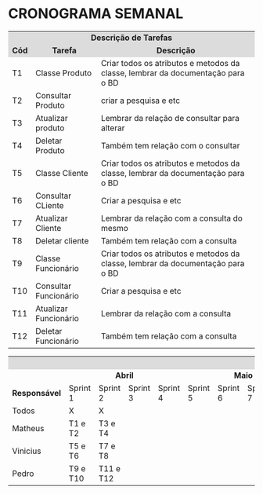 # CRONOGRAMA SEMANAL

<table>
<tr>
<td colspan="30" bgcolor="#DCDCDC" align="center"><b>Descrição de Tarefas</b></td>
</tr>
<tr>
<td colspan="4"  bgcolor="#DCDCDC" align="center"><b>Cód</b.</td>
<td colspan="4"  bgcolor="#DCDCDC" align="center"><b>Tarefa</b></td>
<td colspan="4"  bgcolor="#DCDCDC" align="center"><b>Descrição</b></td>
</tr>
<tr>
<td colspan="4">T1</td>
<td colspan="4" >Classe Produto</td>
<td colspan="4">Criar todos os atributos e metodos da classe, lembrar da documentação para o BD </td>
</tr>
<tr>
<td colspan="4">T2</td>
<td colspan="4" >Consultar Produto</td>
<td colspan="4">criar a pesquisa e etc</td>
</tr>
<tr>
<td colspan="4">T3</td>
<td colspan="4" >Atualizar produto</td>
<td colspan="4">Lembrar da relação de consultar para alterar</td>
</tr>
<tr>
<td colspan="4">T4</td>
<td colspan="4" >Deletar Produto</td>
<td colspan="4">Também tem relação com o consultar</td>
</tr>
<tr>
<td colspan="4">T5</td>
<td colspan="4" >Classe Cliente</td>
<td colspan="4">Criar todos os atributos e metodos da classe, lembrar da documentação para o BD</td>
</tr>
<tr>
<td colspan="4">T6</td>
<td colspan="4" >Consultar CLiente</td>
<td colspan="4">Criar a pesquisa e etc</td>
</tr>
<tr>
<td colspan="4">T7</td>
<td colspan="4" >Atualizar Cliente</td>
<td colspan="4">Lembrar da relação com a consulta do mesmo</td>
</tr>
<tr>
<td colspan="4">T8</td>
<td colspan="4" >Deletar cliente</td>
<td colspan="4">Também tem relação com a consulta</td>
</tr>
<tr>
<td colspan="4">T9</td>
<td colspan="4" >Classe Funcionário</td>
<td colspan="4">Criar todos os atributos e metodos da classe, lembrar da documentação para o BD</td>
</tr>
<tr>
<td colspan="4">T10</td>
<td colspan="4" >Consultar Funcionário</td>
<td colspan="4">Criar a pesquisa e etc</td>
</tr>
 <tr>
<td colspan="4">T11</td>
<td colspan="4" >Atualizar Funcionário</td>
<td colspan="4">Lembrar da relação com a consulta</td>
</tr>
 <tr>
<td colspan="4">T12</td>
<td colspan="4" >Deletar Funcionário</td>
<td colspan="4">Também tem relação com a consulta</td>
</tr>
</table>

<table>
<tr>
<td colspan="30" bgcolor="#DCDCDC" align="center"><b>CRONOGRAMA</td>
</tr>
<tr>
<td colspan="6"></td>
<td colspan="4" ><center><b>Abril</b></center></td>
<td colspan="4"><center><b>Maio</b></center></td>
<td colspan="5"><center><b>Junho</b></center></td>
<td colspan="4"><center><b>Julho</b></center></td>
<td colspan="5"><center><b>Agosto</b></center></td>
</tr>
<tr>
 <td colspan="6"><b>Responsável</b></td>
 <td>Sprint 1</td>
 <td>Sprint 2</td>
 <td>Sprint 3</td>
 <td>Sprint 4</td>
 <td>Sprint 5</td>
 <td>Sprint 6</td>
 <td>Sprint 7</td>
 <td>Sprint 8</td>
 <td>Sprint 9</td>
 <td>Sprint 10</td>
 <td>Sprint 11</td>
 <td>Sprint 12</td>
 <td>Sprint 13</td>
 <td>Sprint 14</td>
 <td>Sprint 15</td>
 <td>Sprint 16</td>
 <td>Sprint 17</td>
 <td>Sprint 18</td>
 <td colspan="1">Sprint 19</td> 
 </tr>
  
<tr>
<td colspan="6">Todos</td>
<td colspan="1"> X </td>
<td colspan="1"> X </td>
<td colspan="1"></td>
<td colspan="1"></td>
<td colspan="1"></td>
<td colspan="1"></td>
<td colspan="1"></td>
<td colspan="1"></td>
<td colspan="1"></td>
<td colspan="1"></td>
<td colspan="1"></td>
<td colspan="1"></td>
<td colspan="1"></td>
<td colspan="1"></td>
<td colspan="1"></td>
<td colspan="1"></td>
<td colspan="1"></td>
<td colspan="1"></td>
<td colspan="1"></td>
<td colspan="1"></td>
</tr>

<tr>
<td colspan="6">Matheus</td>
<td colspan="1">T1 e T2</td>
<td colspan="1">T3 e T4</td>
<td colspan="1"></td>
<td colspan="1"></td>
<td colspan="1"></td>
<td colspan="1"></td>
<td colspan="1"></td>
<td colspan="1"></td>
<td colspan="1"></td>
<td colspan="1"></td>
<td colspan="1"></td>
<td colspan="1"></td>
<td colspan="1"></td>
<td colspan="1"></td>
<td colspan="1"></td>
<td colspan="1"></td>
<td colspan="1"></td>
<td colspan="1"></td>
<td colspan="1"></td>
<td colspan="1"></td>
</tr>

<tr>
<td colspan="6">Vinicius</td>
<td colspan="1">T5 e T6</td>
<td colspan="1">T7 e T8</td>
<td colspan="1"></td>
<td colspan="1"></td>
<td colspan="1"></td>
<td colspan="1"></td>
<td colspan="1"></td>
<td colspan="1"></td>
<td colspan="1"></td>
<td colspan="1"></td>
<td colspan="1"></td>
<td colspan="1"></td>
<td colspan="1"></td>
<td colspan="1"></td>
<td colspan="1"></td>
<td colspan="1"></td>
<td colspan="1"></td>
<td colspan="1"></td>
<td colspan="1"></td>
<td colspan="1"></td>
</tr>

<tr>
<td colspan="6">Pedro</td>
<td colspan="1">T9 e T10</td>
<td colspan="1">T11 e T12</td>
<td colspan="1"></td>
<td colspan="1"></td>
<td colspan="1"></td>
<td colspan="1"></td>
<td colspan="1"></td>
<td colspan="1"></td>
<td colspan="1"></td>
<td colspan="1"></td>
<td colspan="1"></td>
<td colspan="1"></td>
<td colspan="1"></td>
<td colspan="1"></td>
<td colspan="1"></td>
<td colspan="1"></td>
<td colspan="1"></td>
<td colspan="1"></td>
<td colspan="1"></td>
<td colspan="1"></td>
</tr>
</table
